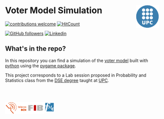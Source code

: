 # Voter Model Simulation  <a href="https://www.upc.edu/ca"><img src="images/upc-logo.gif" width=75 align=right></a>

<!-- badges: start -->
[![contributions welcome](https://img.shields.io/badge/contributions-welcome-brightgreen.svg?style=flat)](https://github.com/TomasGadea/NLP-StochasticProperties/issues/new)
[![HitCount](http://hits.dwyl.com/TomasGadea/NLP-StochasticProperties.svg)](http://hits.dwyl.com/TomasGadea/NLP-StochasticProperties)

[![GitHub followers](https://img.shields.io/github/followers/TomasGadea?label=Follow&style=social)](https://github.com/TomasGadea)
[![Linkedin](https://img.shields.io/static/v1?label=LinkedIn&message=Contact&style=social&logo=Linkedin)](https://www.linkedin.com/in/tomas-gadea/)
<!-- badges: end -->


## What's in the repo?

In this repository you can find a simulation of the [voter model](https://en.wikipedia.org/wiki/Voter_model) built with [python](https://www.python.org/) using the [pygame package](https://www.pygame.org/news).

This project corresponds to a Lab session proposed in Probability and Statistics class from the [DSE degree](https://dse.upc.edu/ca) taught at [UPC](https://www.upc.edu/ca).

<br>

<br>

<a href="https://telecos.upc.edu/ca"><img src="images/telecos-logo.png" height=40 align=left></a>
<a href="https://www.fib.upc.edu/"><img src="images/fib-logo.png" height=40 align=left></a>
<a href="https://fme.upc.edu/ca"><img src="images/fme-logo.png" height=35 align=left></a>
